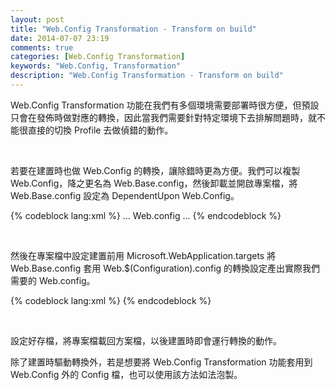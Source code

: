```yaml
---
layout: post
title: "Web.Config Transformation - Transform on build"
date: 2014-07-07 23:19
comments: true
categories: [Web.Config Transformation]
keywords: "Web.Config, Transformation"
description: "Web.Config Transformation - Transform on build"
---
```


Web.Config Transformation 功能在我們有多個環境需要部署時很方便，但預設只會在發佈時做對應的轉換，因此當我們需要針對特定環境下去排解問題時，就不能很直接的切換 Profile 去做偵錯的動作。  

<!-- More -->

<br/>

若要在建置時也做 Web.Config 的轉換，讓除錯時更為方便。我們可以複製 Web.Config，降之更名為 Web.Base.config，然後卸載並開啟專案檔，將 Web.Base.config 設定為 DependentUpon Web.Config。 

{% codeblock lang:xml %} 
...
<Content Include="Web.Base.config">
<DependentUpon>Web.config</DependentUpon>
</Content>
...
{% endcodeblock %}

<br/>

然後在專案檔中設定建置前用 Microsoft.WebApplication.targets 將 Web.Base.config 套用 Web.$(Configuration).config 的轉換設定產出實際我們需要的 Web.config。 

{% codeblock lang:xml %} 
<Import Project="$(MSBuildExtensionsPath32)\Microsoft\VisualStudio\v11.0\WebApplications\Microsoft.WebApplication.targets" />
<Target Name="BeforeBuild">
<TransformXml Source="Web.Base.config" Transform="Web.$(Configuration).config" Destination="Web.config" />
</Target>
{% endcodeblock %}

<br/>

設定好存檔，將專案檔載回方案檔，以後建置時即會運行轉換的動作。  

除了建置時驅動轉換外，若是想要將 Web.Config Transformation 功能套用到 Web.Config 外的 Config 檔，也可以使用該方法如法泡製。 
